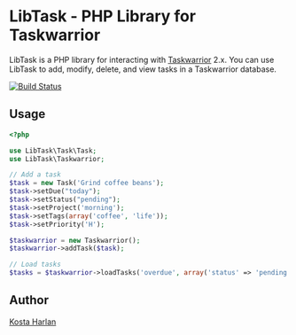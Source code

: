 LibTask - PHP Library for Taskwarrior
=======

LibTask is a PHP library for interacting with [Taskwarrior](http://www.taskwarrior.org) 2.x. You can use LibTask to add, modify, delete, and view tasks in a Taskwarrior database.

[![Build Status](https://travis-ci.org/kostajh/LibTask.png?branch=master)](https://travis-ci.org/kostajh/LibTask)
## Usage

```php
<?php

use LibTask\Task\Task;
use LibTask\Taskwarrior;

// Add a task
$task = new Task('Grind coffee beans');
$task->setDue("today");
$task->setStatus("pending");
$task->setProject('morning');
$task->setTags(array('coffee', 'life'));
$task->setPriority('H');

$taskwarrior = new Taskwarrior();
$taskwarrior->addTask($task);

// Load tasks
$tasks = $taskwarrior->loadTasks('overdue', array('status' => 'pending'));

```

## Author

[Kosta Harlan](http://kostaharlan.net)

